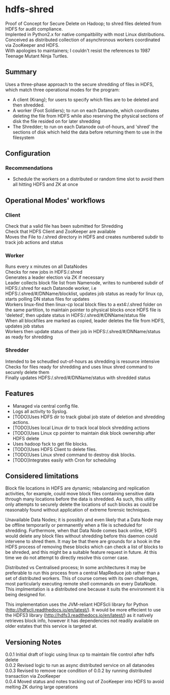 # hdfs-shred
Proof of Concept for Secure Delete on Hadoop; to shred files deleted from HDFS for audit compliance.  
  Implented in Python2.x for native compaitbility with most Linux distributions.  
  Conceived as distributed collection of asynchronous workers coordinated via ZooKeeper and HDFS.  
With apologies to maintainers; I couldn't resist the references to 1987 Teenage Mutant Ninja Turtles.  

## Summary
Uses a three-phase approach to the secure shredding of files in HDFS, which match three operational modes for the program:

* A client (Krang); for users to specify which files are to be deleted and then shredded.  
* A worker (Foot Soldiers); to run on each Datanode, which coordinates deleting the file from HDFS while also reserving the physical sections of disk the file resided on for later shredding
* The Shredder; to run on each Datanode out-of-hours, and 'shred' the sections of disk which held the data before returning them to use in the filesystem

## Configuration


### Recommendations

* Schedule the workers on a distributed or random time slot to avoid them all hitting HDFS and ZK at once


## Operational Modes' workflows
### Client
Check that a valid file has been submitted for Shredding  
Check that HDFS Client and ZooKeeper are available  
Moves the File to /.shred directory in HDFS and creates numbered subdir to track job actions and status

### Worker
Runs every x minutes on all DataNodes  
Checks for new jobs in HDFS:/.shred  
Generates a leader election via ZK if necessary  
Leader collects block file list from Namenode, writes to numbered subdir of HDFS:/.shred for each Datanode worker, i.e HDFS:/.shred/#/DNName/blocklist, updates job status as ready for linux cp, starts polling DN status files for updates  
Workers linux-find then linux-cp local block files to a ext4:/.shred folder on the same partition, to maintain pointer to physical blocks once HDFS file is 'deleted', then update status in HDFS:/.shred/#/DNName/status file  
When all blockfiles are marked as copied, leader deletes the file from HDFS, updates job status  
Workers then update status of their job in HDFS:/.shred/#/DNName/status as ready for shredding  

### Shredder
Intended to be scheudled out-of-hours as shredding is resource intensive  
Checks for files ready for shredding and uses linux shred command to securely delete them  
Finally updates HDFS:/.shred/#/DNName/status with shredded status

## Features
* Managed via central config file.  
* Logs all activity to Syslog.  
* [TODO]Uses HDFS dir to track global job state of deletion and shredding actions.
* [TODO]Uses local Linux dir to track local block shredding actions  
* [TODO]Uses Linux cp pointer to maintain disk block ownership after HDFS delete
* Uses hadoop fsck to get file blocks. 
* [TODO]Uses HDFS Client to delete files.    
* [TODO]Uses Linux shred command to destroy disk blocks.
* [TODO]Integrates easily with Cron for scheduling


## Considered limitations
Block file locations in HDFS are dynamic; rebalancing and replication activities, for example, could move block files containing sensitive data through many locations before the data is shredded. As such, this utility only attempts to securely delete the locations of such blocks as could be reasonably found without application of extreme forensic techniques.  

Unavailable Data Nodes; it is possibly and even likely that a Data Node may be offline temporarily or permanently when a file is scheduled for shredding. Furthermore, when that Data Node comes back online, HDFS would delete any block files without shredding before this daemon could intervene to shred them. It may be that there are grounds for a hook in the HDFS process of removing these blocks which can check a list of blocks to be shreded, and this might be a suitable feature request in future. At this time we do not attempt to directly resolve this corner case.

Distributed vs Centralised process; In some architectures it may be preferable to run this process from a central MapReduce job rather than a set of distributed workers. This of course comes with its own challenges, most particularly executing remote shell commands on every DataNode. This implmentation is a distributed one because it suits the environment it is being designed for.

This implementation uses the JVM-reliant HDFScli library for Python (http://hdfscli.readthedocs.io/en/latest/). It would be more effecient to use the HDFS3 library (http://hdfs3.readthedocs.io/en/latest/) as it natively retrieves block info, however it has dependencies not readily available on older estates that this service is targeted at.

## Versioning Notes
0.0.1 Initial draft of logic using linux cp to maintain file control after hdfs delete  
0.0.2 Revised logic to run as async distributed service on all datanodes  
0.0.3 Revised to remove race condition of 0.0.2 by running distributed transaction via ZooKeeper  
0.0.4 Moved status and notes tracking out of ZooKeeper into HDFS to avoid melting ZK during large operations  